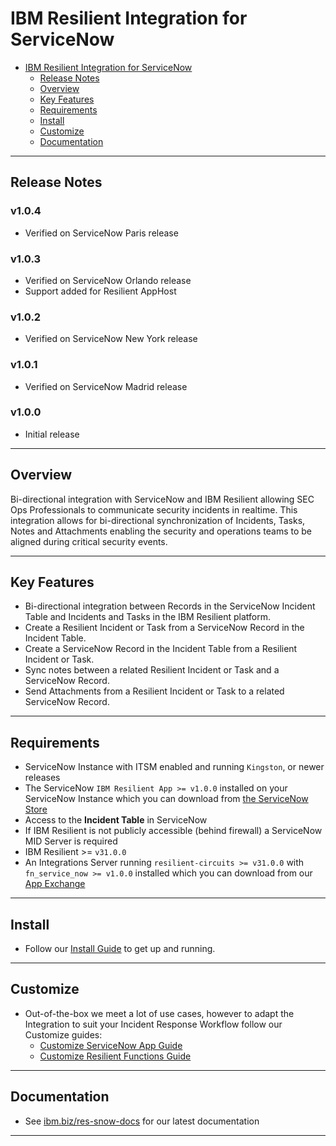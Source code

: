 # IBM Resilient Integration for ServiceNow

- [IBM Resilient Integration for ServiceNow](#ibm-resilient-integration-for-servicenow)
  - [Release Notes](#release-notes)
  - [Overview](#overview)
  - [Key Features](#key-features)
  - [Requirements](#requirements)
  - [Install](#install)
  - [Customize](#customize)
  - [Documentation](#documentation)

---
## Release Notes
<!--
  Specify all changes in this release. Do not remove the release 
  notes of a previous release
-->

### v1.0.4
* Verified on ServiceNow Paris release

### v1.0.3
* Verified on ServiceNow Orlando release
* Support added for Resilient AppHost

### v1.0.2
* Verified on ServiceNow New York release

### v1.0.1
* Verified on ServiceNow Madrid release

### v1.0.0
* Initial release

---

## Overview
Bi-directional integration with ServiceNow and IBM Resilient allowing SEC Ops Professionals to communicate security incidents in realtime. This integration allows for bi-directional synchronization of Incidents, Tasks, Notes and Attachments enabling the security and operations teams to be aligned during critical security events.

---

## Key Features
* Bi-directional integration between Records in the ServiceNow Incident Table and Incidents and Tasks in the IBM Resilient platform.
* Create a Resilient Incident or Task from a ServiceNow Record in the Incident Table.
* Create a ServiceNow Record in the Incident Table from a Resilient Incident or Task.
* Sync notes between a related Resilient Incident or Task and a ServiceNow Record.
* Send Attachments from a Resilient Incident or Task to a related ServiceNow Record.

---

## Requirements
* ServiceNow Instance with ITSM enabled and running `Kingston`, or newer releases
* The ServiceNow `IBM Resilient App >= v1.0.0` installed on your ServiceNow Instance which you can download from [the ServiceNow Store](http://ibm.biz/get-ibm-resilient-service-now-app)
* Access to the **Incident Table** in ServiceNow
* If IBM Resilient is not publicly accessible (behind firewall) a ServiceNow MID Server is required
* IBM Resilient >= `v31.0.0`
* An Integrations Server running `resilient-circuits >= v31.0.0` with `fn_service_now >= v1.0.0` installed which you can download from our [App Exchange](http://ibm.biz/get-ibm-resilient-service-now-integration)

---

## Install
* Follow our [Install Guide](./docs/install_guide) to get up and running. 

---

## Customize
* Out-of-the-box we meet a lot of use cases, however to adapt the Integration to suit your Incident Response Workflow follow our Customize guides:
  - [Customize ServiceNow App Guide](./docs/customize_snow_guide)
  - [Customize Resilient Functions Guide](./docs/customize_resilient_guide)

---

## Documentation
* See [ibm.biz/res-snow-docs](http://ibm.biz/res-snow-docs) for our latest documentation

---